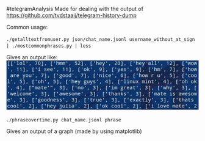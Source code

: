 #telegramAnalysis
Made for dealing with the output of https://github.com/tvdstaaij/telegram-history-dump

Common usage:

`./getalltextfromuser.py json/chat_name.jsonl username_without_at_sign | ./mostcommonphrases.py | less`

Gives an output like:
![example of most common phrases output](/examples/phrases.jpg?raw=true)

`./phraseovertime.py chat_name.jsonl phrase`

Gives an output of a graph (made by using matplotlib)

